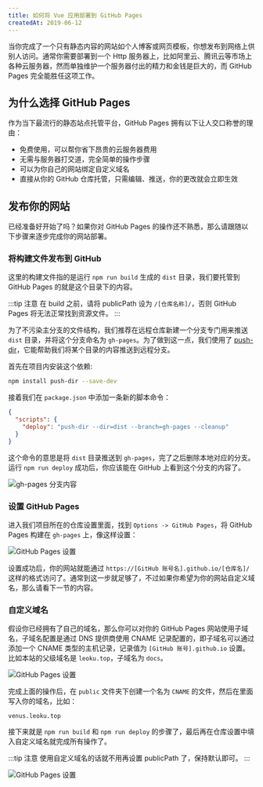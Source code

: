 ```yaml
---
title: 如何将 Vue 应用部署到 GitHub Pages
createdAt: 2019-06-12
---
```



当你完成了一个只有静态内容的网站如个人博客或网页模板，你想发布到网络上供别人访问。通常你需要部署到一个 Http 服务器上，比如阿里云、腾讯云等市场上各种云服务器，然而单独维护一个服务器付出的精力和金钱是巨大的，而 GitHub Pages 完全能胜任这项工作。

## 为什么选择 GitHub Pages

作为当下最流行的静态站点托管平台，GitHub Pages 拥有以下让人交口称誉的理由：

* 免费使用，可以帮你省下昂贵的云服务器费用
* 无需与服务器打交道，完全简单的操作步骤
* 可以为你自己的网站绑定自定义域名
* 直接从你的 GitHub 仓库托管，只需编辑、推送，你的更改就会立即生效

## 发布你的网站

已经准备好开始了吗？如果你对 GitHub Pages 的操作还不熟悉，那么请跟随以下步骤来逐步完成你的网站部署。

### 将构建文件发布到 GitHub

这里的构建文件指的是运行 `npm run build` 生成的 `dist` 目录，我们要托管到 GitHub Pages 的就是这个目录下的内容。

:::tip 注意
在 build 之前，请将 publicPath 设为 `/[仓库名称]/`，否则 GitHub Pages 将无法正常找到资源文件。
:::

为了不污染主分支的文件结构，我们推荐在远程仓库新建一个分支专门用来推送 `dist` 目录，并将这个分支命名为 `gh-pages`。为了做到这一点，我们使用了 [push-dir](https://github.com/L33T-KR3W/push-dir)，它能帮助我们将某个目录的内容推送到远程分支。

首先在项目内安装这个依赖:
```sh
npm install push-dir --save-dev
```

接着我们在 `package.json` 中添加一条新的脚本命令：
```json
{
  "scripts": {
    "deploy": "push-dir --dir=dist --branch=gh-pages --cleanup"
  }
}
```

这个命令的意思是将 `dist` 目录推送到 `gh-pages`，完了之后删除本地对应的分支。运行 `npm run deploy` 成功后，你应该能在 GitHub 上看到这个分支的内容了。

![gh-pages 分支内容](https://gitee.com/chinesee/images/raw/master/blog/1.png)

### 设置 GitHub Pages

进入我们项目所在的仓库设置里面，找到 `Options -> GitHub Pages`，将 GitHub Pages 构建在 `gh-pages` 上，像这样设置：

![GitHub Pages 设置](https://gitee.com/chinesee/images/raw/master/blog/2.png)

设置成功后，你的网站就能通过 `https://[GitHub 账号名].github.io/[仓库名]/` 这样的格式访问了。通常到这一步就足够了，不过如果你希望为你的网站自定义域名，那么请看下一节的内容。

### 自定义域名

假设你已经拥有了自己的域名，那么你可以对你的 GitHub Pages 网站使用子域名，子域名配置是通过 DNS 提供商使用 CNAME 记录配置的，即子域名可以通过添加一个 CNAME 类型的主机记录，记录值为 `[GitHub 账号].github.io` 设置。比如本站的父级域名是 `leoku.top`，子域名为 `docs`。

![GitHub Pages 设置](https://gitee.com/chinesee/images/raw/master/blog/3.png)

完成上面的操作后，在 `public` 文件夹下创建一个名为 `CNAME` 的文件，然后在里面写入你的域名，比如：
```
venus.leoku.top
```

接下来就是 `npm run build` 和 `npm run deploy` 的步骤了，最后再在仓库设置中填入自定义域名就完成所有操作了。

:::tip 注意
使用自定义域名的话就不用再设置 publicPath 了，保持默认即可。
:::

![GitHub Pages 设置](https://gitee.com/chinesee/images/raw/master/blog/4.png)
